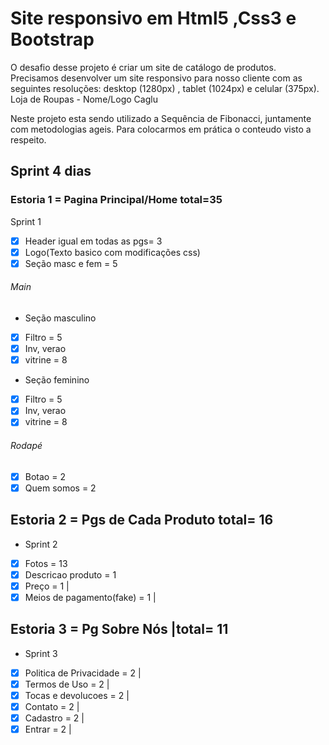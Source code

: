 # Site responsivo em Html5 ,Css3 e Bootstrap

O desafio desse projeto é criar um site de catálogo de produtos. Precisamos desenvolver um site responsivo para nosso cliente com as seguintes resoluções: desktop (1280px) , tablet (1024px) e celular (375px).
Loja de Roupas - Nome/Logo Caglu

Neste projeto esta sendo utilizado a Sequência de Fibonacci, juntamente com metodologias ageis.
Para colocarmos em prática o conteudo visto a respeito.
## Sprint 4 dias
### Estoria 1 = Pagina Principal/Home  total=35

Sprint 1
- [x] Header igual em todas as pgs= 3
- [x] Logo(Texto basico com modificações css)
- [x] Seção masc e fem = 5 
###### Main
- Seção masculino
- [x] Filtro = 5 
- [x] Inv, verao
- [x] vitrine = 8 
- Seção feminino
- [x] Filtro = 5 
- [x] Inv, verao
- [x] vitrine = 8 
###### Rodapé
- [x] Botao = 2 
- [x] Quem somos = 2 

## Estoria 2 = Pgs de Cada Produto  total= 16

- Sprint 2
- [x] Fotos = 13 
- [x] Descricao produto = 1 
- [x] Preço = 1 |
- [x] Meios de pagamento(fake) = 1 |

## Estoria 3 = Pg Sobre Nós |total= 11

- Sprint 3
- [x] Politica de Privacidade = 2 |
- [x] Termos de Uso = 2 |
- [x] Tocas e devolucoes = 2 |
- [x] Contato = 2 |
- [x] Cadastro = 2 |
- [x] Entrar = 2 |
